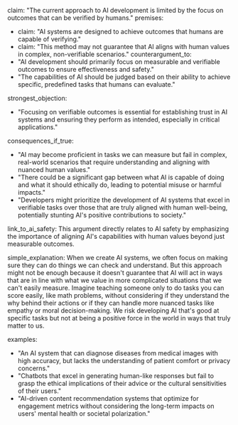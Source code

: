 claim: "The current approach to AI development is limited by the focus on outcomes that can be verified by humans."
premises:
  - claim: "AI systems are designed to achieve outcomes that humans are capable of verifying."
  - claim: "This method may not guarantee that AI aligns with human values in complex, non-verifiable scenarios."
counterargument_to:
  - "AI development should primarily focus on measurable and verifiable outcomes to ensure effectiveness and safety."
  - "The capabilities of AI should be judged based on their ability to achieve specific, predefined tasks that humans can evaluate."

strongest_objection:
  - "Focusing on verifiable outcomes is essential for establishing trust in AI systems and ensuring they perform as intended, especially in critical applications."

consequences_if_true:
  - "AI may become proficient in tasks we can measure but fail in complex, real-world scenarios that require understanding and aligning with nuanced human values."
  - "There could be a significant gap between what AI is capable of doing and what it should ethically do, leading to potential misuse or harmful impacts."
  - "Developers might prioritize the development of AI systems that excel in verifiable tasks over those that are truly aligned with human well-being, potentially stunting AI's positive contributions to society."

link_to_ai_safety: This argument directly relates to AI safety by emphasizing the importance of aligning AI's capabilities with human values beyond just measurable outcomes.

simple_explanation: When we create AI systems, we often focus on making sure they can do things we can check and understand. But this approach might not be enough because it doesn't guarantee that AI will act in ways that are in line with what we value in more complicated situations that we can't easily measure. Imagine teaching someone only to do tasks you can score easily, like math problems, without considering if they understand the why behind their actions or if they can handle more nuanced tasks like empathy or moral decision-making. We risk developing AI that's good at specific tasks but not at being a positive force in the world in ways that truly matter to us.

examples:
  - "An AI system that can diagnose diseases from medical images with high accuracy, but lacks the understanding of patient comfort or privacy concerns."
  - "Chatbots that excel in generating human-like responses but fail to grasp the ethical implications of their advice or the cultural sensitivities of their users."
  - "AI-driven content recommendation systems that optimize for engagement metrics without considering the long-term impacts on users' mental health or societal polarization."